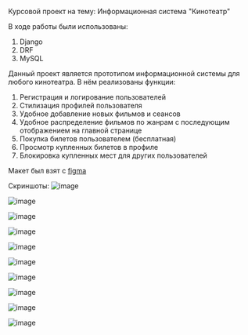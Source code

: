Курсовой проект на тему: Информационная система "Кинотеатр"

В ходе работы были использованы:
1. Django
2. DRF
3. MySQL

Данный проект является прототипом информационной системы для любого кинотеатра.
В нём реализованы функции:
1. Регистрация и логирование пользователей
2. Стилизация профилей пользователя
3. Удобное добавление новых фильмов и сеансов
4. Удобное распределение фильмов по жанрам с последующим отображением на главной странице
5. Покупка билетов пользователем (бесплатная)
6. Просмотр купленных билетов в профиле
7. Блокировка купленных мест для других пользователей

Макет был взят с [figma](https://www.figma.com/design/1GNofXvU3tbKHXLD5LQ9hx/OnAir?node-id=159-3283&node-type=frame&t=6abTst0HW3vZVZm2-0)

Скриншоты:
![image](https://github.com/user-attachments/assets/fdf4a948-b4d9-4a4b-ac38-18419b40c932)

![image](https://github.com/user-attachments/assets/4d7a70d4-c4db-49bd-b466-c99ac5aa300f)

![image](https://github.com/user-attachments/assets/987ad1bd-2219-4a15-860e-1bc40d87f92d)

![image](https://github.com/user-attachments/assets/2a7a02f0-e77c-408b-931b-e183294e8e84)

![image](https://github.com/user-attachments/assets/3d9b5735-4504-4dc8-9d2f-0c5fb76cd767)

![image](https://github.com/user-attachments/assets/4cd27198-9564-4606-aac3-8ae8c66c25e2)

![image](https://github.com/user-attachments/assets/e2867da2-c5cd-4882-9a59-9a220ea5181f)

![image](https://github.com/user-attachments/assets/97a8d23d-3bc8-4181-a73c-a723e2c7e99b)

![image](https://github.com/user-attachments/assets/22bcf8ff-fa97-498a-bccb-11cc4524c742)

![image](https://github.com/user-attachments/assets/05f80518-b128-41e2-b1f1-d5b0dc330680)
